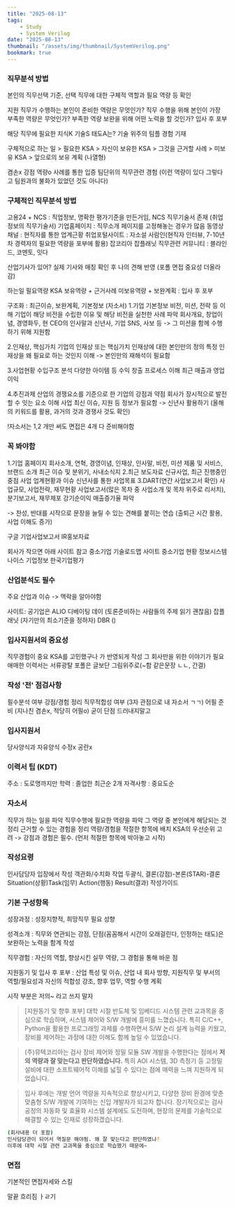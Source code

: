 ```yaml
---
title: "2025-08-13"
tags:
    - Study
    - System Verilog
date: "2025-08-13"
thumbnail: "/assets/img/thumbnail/SystemVerilog.png"
bookmark: true
---
```


### 직무분석 방법
본인의 직무선택 기준, 선택 직무에 대한 구체적 역할과 필요 역량 등 확인

지원 직무가 수행하는 본인이 준비한 역량은 무엇인가?
직무 수행을 위해 본인이 가장 부족한 역량은 무엇인가?
부족한 역량 보완을 위해 어떤 노력을 할 것인가? 입사 후 포부

해당 직무에 필요한 지식K 기술S 태도A는?
기술 위주의 팀플 경험 기재

구체적으로 하는 일 > 필요한 KSA > 자신이 보유한 KSA > 그것을 근거할 사례 > 미보유 KSA > 앞으로의 보유 계획 (나열형)

겸손x 
강점 역량o 
사례를 통한 입증
팀단위의 직무관련 경험 (이런 역량이 있다 그렇다고 팀원과의 불화가 있었던 것도 아니다)

### 구체적인 직무분석 방법
고용24 + NCS : 직업정보, 명확한 평가기준을 만든거임, NCS 직무기술서 존재 (취업정보의 직무기술서)
기업홈페이지 : 직무소개 페이지를 고정해놓는 경우가 많음
동영상채널 : 현직자를 통한 업계근황
취업포털사이트 : 자소설 사람인(현직자 인터뷰, 7-10년차 경력자의 필요한 역량을 포부에 활용) 잡코리아 잡플래닛
직무관련 커뮤니티 : 블라인드, 코멘토, 잇다

산업기사가 있어? 실제 기사와 매칭 확인 후 나의 견해 반영 (포폴 면접 중요성 더올라감)

하는일
필요역량 KSA
보유역량 + 근거사례
미보유역량 + 보완계획 : 입사 후 포부

구조화 : 최근이슈, 보완계획, 기본정보 (자소서)
1.기업 기본정보
비전, 미션, 전략 등 이해
기업이 해당 비전을 수립한 이유 및 해당 비전을 실천한 사례 파악
회사개요, 창업이념, 경영화두, 현 CEO의 인사말과 신년사, 기업 SNS, 사보 등
-> 그 미션을 함께 수행하기 위해 지원함

2.인재상, 핵심가치
기업의 인재상 또는 핵심가치
인재상에 대한 본인만의 정의
특정 인재상을 왜 필요로 하는 것인지 이해
-> 본인만의 재해석이 필요함

3.사업현황
수입구조 분석
다양한 아이템 등 수익 창출 프로세스 이해
최근 매출과 영업 이익

4.추진과제
산업의 경쟁요소를 기준으로 한 기업의 강점과 약점
회사가 장시적으로 발전할 수 잇는 요소 이해
사업 최신 이슈, 지원 등 정보가 필요함
-> 신년사 활용하기 (올해의 키워드를 활용, 과거의 것과 경쟁사 것도 확인)

!자소서는 1,2 개만 써도 면접은 4개 다 준비해야함

### 꼭 봐야함
1.기업 홈페이지
회사소개, 연혁, 경영이념, 인재상, 인사말, 비전, 미션
제품 및 서비스, 브랜드 소개
최근 이슈 및 분위기, 사내소식지
2.최근 보도자료
신규사업, 최근 진행중인 중점 사업
업계현황과 이슈
신년사를 통한 사업목표
3.DART(연간 사업보고서 확인)
사업규모, 사업전략, 재무현황
사업보고서(많은 목차 중 사업소개 및 목차 위주로 리서치), 분기보고서, 재무제포
강기순이익 매출증가율 파악

-> 찬성, 반대를 시작으로 문장을 늘릴 수 있는 견해를 붙히는 연습 (출퇴근 시간 활용, 사업 이해도 증가)

구글 기업사업보고서
IR홍보자료

회사가 작으면 아래 사이트 참고
중소기업 기술로드맵 사이트
중소기업 현황 정보시스템
나이스 기업정보
한국기업평가

### 산업분석도 필수
주요 산업과 이슈 -> 맥락을 알아야함

사이트:
공기업은 ALIO
디베이팅 데이 (토론준비하는 사람들의 주제 읽기 괜찮음)
잡플래닛 (자기만의 최소기준을 정하자)
DBR ()

### 입사지원서의 중요성
직무경험이 중요
KSA를 고민했구나 가 반영되게 작성
그 회사만을 위한 이야기가 필요
애매한 이력서는 서류광탈
포폴은 글보단 그림위주로(~함 같은문장 ㄴㄴ, 간결)

### 작성 '전' 점검사항
필수분석 여부
강점/경험 정리
직무적합성 여부 (3자 관점으로 내 자소서 ㄱㄱ)
어필 준비 (지나친 겸손x, 적당히 어필o)
굳이 단점 드러내지말고 

### 입사지원서
당사양식과 자유양식
수정x 공란x

### 이력서 팁 (KDT)
주소 : 도로명까지만
학력 : 졸업한 최근순 2개
자격사항 : 중요도순

### 자소서
직무가 하는 일을 파악
직무수행에 필요한 역량을 파악
그 역량 중 본인에게 해당되는 것 정리
근거할 수 있는 경험을 정리
역량/경험을 적절한 항목에 배치
KSA의 우선순위 고려
-> 강점과 경험은 필수. (먼저 적절한 항목에 박아놓고 시작)

### 작성요령
인사담당자 입장에서 작성
객관화/수치화 작업
두괄식, 결론(강점)-본론(STAR)-결론
Situation(상황)Task(임무) Action(행동) Result(결과)
작성가이드

### 기본 구성항목
성장과정 : 성장지향적, 희망직무 필요 성향

성격소개 : 직무와 연관되는 강점, 단점(꼼꼼해서 시간이 오래걸린다, 인정하는 태도)은 보완하는 노력을 함계 작성

직무경험 : 자신의 역할, 향상시킨 실무 역량, 그 경험을 통해 바운 점 

지원동기 및 입사 후 포부 : 산업 특성 및 이슈, 산업 내 회사 방향, 지원직무 및 부서의 역할/필요성과 자신의 적합성 강조, 향후 업무, 역할 수행 계획

시작 부분은 저의~ 라고 쓰지 말자


> [지원동기 및 향후 포부] 
> 대학 시절 반도체 및 임베디드 시스템 관련 교과목을 중심으로 학습하며, 시스템 제어와 S/W 개발에 흥미를 느꼈습니다. 특히 C/C++, Python을 활용한 프로그래밍 과제를 수행하면서 S/W 논리 설계 능력을 키웠고, 장비를 제어하는 과정에 대한 이해도 함께 높일 수 있었습니다.

> (주)뮤텍코리아는 검사 장비 제어와 정밀 모듈 SW 개발을 수행한다는 점에서 **저의 역량과 잘 맞는다고 판단하였습니다.** 특히 AOI 시스템, 3D 측정기 등 고정밀 설비에 대한 소프트웨어적 이해를 넓힐 수 있다는 점에 매력을 느껴 지원하게 되었습니다.

> 입사 후에는 개발 언어 역량을 지속적으로 향상시키고, 다양한 장비 환경에 맞춘 맞춤형 S/W 개발에 기여하는 신입 개발자가 되고자 합니다. 장기적으로는 검사 공정의 자동화 및 효율화 시스템 설계에도 도전하며, 현장의 문제를 기술적으로 해결할 수 있는 인재로 성장하겠습니다.    

```bash
(회사내용 더 포함)
인사담당관이 되어서 역질문 해야됨. 왜 잘 맞는다고 판단하였냐?
이후에 대학 시절 관련 교과목을 중심으로 학습했기 때문에~
```

### 면접
기본적인 면접자세와 스킬

말끝 흐리짐 ㅏㄹ기



